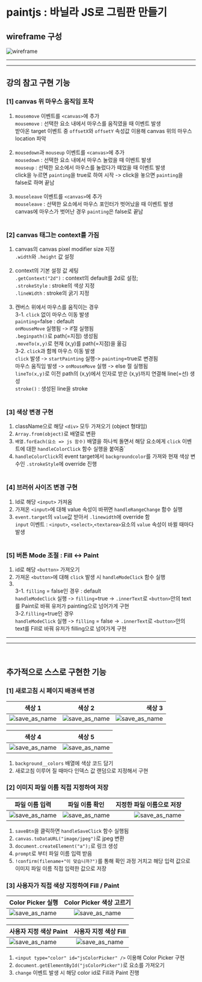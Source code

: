 # paintjs : 바닐라 JS로 그림판 만들기

## wireframe 구성<br>

![wireframe](/wireframe_1.jpg)

---

---

## 강의 참고 구현 기능

### [1] canvas 위 마우스 움직임 포착 <br>

1. `mousemove` 이벤트를 `<canvas>`에 추가 <br>
   `mousemove` : 선택한 요소 내에서 마우스를 움직였을 때 이벤트 발생<br>
   받아온 target 이벤트 중 `offsetX`와 `offsetY` 속성값 이용해 canvas 위의 마우스 location 파악<br><br>
2. `mousedown`과 `mouseup` 이벤트를 `<canvas>`에 추가 <br>
   `mousedown` : 선택한 요소 내에서 마우스 눌렀을 때 이벤트 발생 <br>
   `mouseup` : 선택한 요소에서 마우스를 눌렀다가 떼었을 때 이벤트 발생<br>
   click을 누르면 `painting`을 true로 하여 시작 -> click을 놓으면 `painting`을 false로 하며 끝남<br><br>
3. `mouseleave` 이벤트를 `<canvas>`에 추가<br>
   `mouseleave` : 선택한 요소에서 마우스 포인터가 벗어났을 때 이벤트 발생<br>
   canvas에 마우스가 벗어난 경우 `painting`은 false로 끝남<br><br>

### [2] canvas 태그는 context를 가짐<br>

1. canvas의 canvas pixel modifier size 지정<br>
   `.width`와 `.height` 값 설정<br><br>
2. context의 기본 설정 값 세팅 <br>
   `.getContext("2d")` : context의 default를 2d로 설정;<br>
   `.strokeStyle` : stroke의 색상 지정<br>
   `.lineWidth` : stroke의 굵기 지정<br><br>
3. 캔버스 위에서 마우스를 움직이는 경우<br>
   3-1. `click` 없이 마우스 이동 발생<br>
   `painting`=false : default<br>
   `onMouseMove` 실행됨 -> if절 실행됨<br>
   `.beginpath()`로 path(=지점) 생성됨<br>
   `.moveTo(x,y)`로 현재 (x,y)를 path(=지점)을 옮김<br>
   3-2. `click`과 함께 마우스 이동 발생<br>
   `click` 발생 -> `startPainting` 실행-> `painting`=true로 변경됨<br>
   마우스 움직임 발생 -> `onMouseMove` 실행 -> else 절 실행됨<br>
   `lineTo(x,y)`로 이전 path의 (x,y)에서 인자로 받은 (x,y)까지 연결해 line(=선) 생성<br>
   `stroke()` : 생성된 line을 stroke<br><br>

### [3] 색상 변경 구현<br>

1. className으로 해당 `<div>` 모두 가져오기 (object 형태임)
2. `Array.from(object)`로 배열로 변환
3. `배열.forEach(요소 => js 함수)`
   배열을 하나씩 돌면서 해당 요소에게 `click` 이벤트에 대한 `handleColorClick` 함수 실행을 붙여줌`
4. `handleColorClick`의 event target에서 `backgroundcolor`를 가져와 현재 색상 변수인 `.strokeStyle`에 override 진행<br><br>

### [4] 브러쉬 사이즈 변경 구현<br>

1. Id로 해당 `<input>` 가져옴
2. 가져온 `<input>`에 대해 value 속성이 바뀌면 `handleRangeChange` 함수 실행
3. `event.target`의 `value`값 받아서 `.linewidth`에 override 함<br>
   `input` 이벤트 : `<input>`, `<select>`,`<textarea>`요소의 `value` 속성이 바뀔 때마다 발생<br><br>

### [5] 버튼 Mode 조절 : Fill <-> Paint <br>

1. id로 해당 `<button>` 가져오기
2. 가져온 `<button>`에 대해 `click` 발생 시 `handleModeClick` 함수 실행
3. <br>3-1. `filling` = false인 경우 : default<br>`handleModeClick` 실행 -> `filling`=true ->
   `.innerText`로 `<button>`안의 text를 Paint로 바꿔 유저가 painting으로 넘어가게 구현<br>
   3-2.`filling`=true인 경우<br>
   `handleModeClick` 실행 -> `filling` = false
   -> `.innerText`로 `<button>`안의 text를 Fill로 바꿔 유저가 filling으로 넘어가게 구현<br>

---

---

<br>

## 추가적으로 스스로 구현한 기능

### [1] 새로고침 시 페이지 배경색 변경

| 색상 1                              |               색상 2                |                              색상 3 |
| ----------------------------------- | :---------------------------------: | ----------------------------------: |
| ![save_as_name](/배경색상변경1.png) | ![save_as_name](/배경색상변경2.png) | ![save_as_name](/배경색상변경3.png) |

| 색상 4                              |               색상 5                |
| ----------------------------------- | :---------------------------------: |
| ![save_as_name](/배경색상변경4.png) | ![save_as_name](/배경색상변경5.png) |

1. `background__colors` 배열에 색상 코드 담기
2. 새로고침 이루어 질 때마다 인덱스 값 랜덤으로 지정해서 구현

### [2] 이미지 파일 이름 직접 지정하여 저장 <br>

| 파일 이름 입력                      |           파일 이름 확인            |           지정한 파일 이름으로 저장 |
| ----------------------------------- | :---------------------------------: | ----------------------------------: |
| ![save_as_name](/이름변경저장1.png) | ![save_as_name](/이름변경저장2.png) | ![save_as_name](/이름변경저장3.png) |

1. `saveBtn`을 클릭하면 `handleSaveClick` 함수 실행됨
2. `canvas.toDataURL("image/jpeg")`로 jpeg 변환
3. `document.createElement("a");`로 링크 생성
4. `prompt`로 부터 파일 이름 입력 받음
5. `!confirm(filename+"이 맞습니까?")`를 통해 확인 과정 거치고 해당 입력 값으로 이미지 파일 이름 직접 입력한 값으로 저장

### [3] 사용자가 직접 색상 지정하여 Fill / Paint <br>

| Color Picker 실행                     |       Color Picker 색상 고르기        |
| ------------------------------------- | :-----------------------------------: |
| ![save_as_name](/사용자지정색상1.jpg) | ![save_as_name](/사용자지정색상2.jpg) |

| 사용자 지정 색상 Paint                |         사용자 지정 색상 Fill         |
| ------------------------------------- | :-----------------------------------: |
| ![save_as_name](/사용자지정색상3.jpg) | ![save_as_name](/사용자지정생상4.jpg) |

1. `<input type="color" id="jsColorPicker" />` 이용해 Color Picker 구현
2. `document.getElementById("jsColorPicker")`로 요소를 가져오기
3. `change` 이벤트 발생 시 해당 color id로 Fill과 Paint 진행
